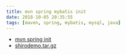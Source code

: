 ```yaml
---
title: mvn spring mybatis init
date: 2018-10-05 20:35:55
tags: [maven, spring, mybatis, mysql, java]
---
```


* [mvn spring init](../../../../2018/09/25/mvn-spring-init/)
* [shirodemo.tar.gz](../../../../2018/10/05/mvn-spring-mybatis-init/shirodemo.tar.gz)


